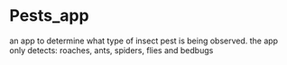 # Pests_app
an app to determine what type of insect pest is being observed.
the app only detects: roaches, ants, spiders, flies and bedbugs
